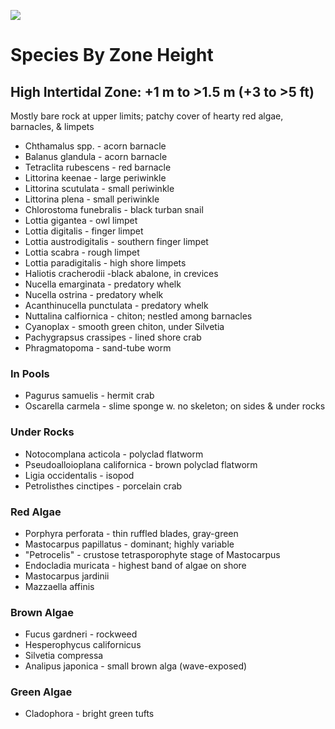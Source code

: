 <a href="https://juncture-digital.org"><img src="https://juncture-digital.org/images/ve-button.png"></a>

<param ve-config
       title="Rocky Shores"
       author="James Watanabe"
       banner="http://web.stanford.edu/group/seanet/images/rocky_shore400.jpg"
       layout="vertical">

<param ve-entity eid="Q3808874" title="Chtamalus spp">
<param ve-entity eid="Q3809072"><!-- Balanus glandula -->
<param ve-entity eid="Q4301570"><!-- Tetraclita rubescens -->
<param ve-entity eid="Q3169649"><!-- Littorina keenae -->


# Species By Zone Height

## High Intertidal Zone:   +1 m to >1.5 m  (+3 to >5 ft)

Mostly bare rock at upper limits; patchy cover of hearty red algae, barnacles, & limpets

* Chthamalus spp. - acorn barnacle
* Balanus glandula - acorn barnacle
* Tetraclita rubescens - red barnacle
* Littorina keenae - large periwinkle
* Littorina scutulata -  small periwinkle
* Littorina plena - small periwinkle
* Chlorostoma funebralis - black turban snail
* Lottia gigantea - owl limpet
* Lottia digitalis - finger limpet
* Lottia austrodigitalis - southern finger limpet
* Lottia scabra - rough limpet
* Lottia paradigitalis - high shore limpets
* Haliotis cracherodii -black abalone, in crevices
* Nucella emarginata - predatory whelk
* Nucella ostrina - predatory whelk
* Acanthinucella punctulata - predatory whelk
* Nuttalina calfiornica - chiton; nestled among barnacles
* Cyanoplax - smooth green chiton, under Silvetia
* Pachygrapsus crassipes - lined shore crab
* Phragmatopoma - sand-tube worm

### In Pools

* Pagurus samuelis - hermit crab
* Oscarella carmela - slime sponge w. no skeleton; on sides & under rocks

### Under Rocks

* Notocomplana acticola - polyclad flatworm
* Pseudoalloioplana californica - brown polyclad flatworm
* Ligia occidentalis - isopod
* Petrolisthes cinctipes - porcelain crab

### Red Algae

* Porphyra perforata - thin ruffled blades, gray-green
* Mastocarpus papillatus - dominant; highly variable
* "Petrocelis" - crustose tetrasporophyte stage of Mastocarpus
* Endocladia muricata - highest band of algae on shore
* Mastocarpus jardinii
* Mazzaella affinis

### Brown Algae

* Fucus gardneri  - rockweed
* Hesperophycus californicus
* Silvetia compressa
* Analipus japonica - small brown alga (wave-exposed)

### Green Algae

* Cladophora - bright green tufts
